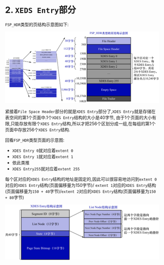 # 2. `XEDS Entry`部分

`FSP_HDR`类型的页结构示意图如下:

![FSP_HDR类型的页结构示意图](./img/FSP_HDR类型的页结构示意图.jpg)

紧接着`File Space Header`部分的就是`XDES Entry`部分了,`XDES Entry`就是存储在表空间的第1个页面中.1个`XDES Entry`结构的大小是40字节,
由于1个页面的大小有限,只能存放有限个`XDES Entry`结构,所以才把256个区划分成一组,在每组的第1个页面中存放256个`XDES Entry`结构.

回看`FSP_HDR`类型页面的示意图:

- `XDES Entry 0`就对应着`extent 0`
- `XDES Entry 1`就对应着`extent 1`
- 依此类推
- `XDES Entry255`就对应着`extent 255`

每个区对应的`XDES Entry`结构的地址是固定的,因此可以很容易地访问到`extent 0`对应的`XDES Entry`结构(页面偏移量为150字节)/
`extent 1`对应的`XDES Entry`结构(页面偏移量为`150 + 40`字节)/`extent 2`对应的`XDES Entry`结构(页面偏移量为`150 + 80`字节)

![XDESEntry的结构示意图](./img/XDESEntry的结构示意图.jpg)
